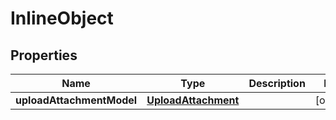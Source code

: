

# InlineObject

## Properties

Name | Type | Description | Notes
------------ | ------------- | ------------- | -------------
**uploadAttachmentModel** | [**UploadAttachment**](UploadAttachment.md) |  |  [optional]



